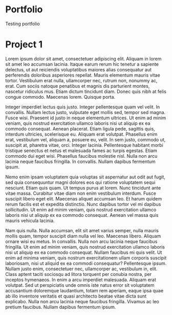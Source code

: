 # Portfolio
Testing portfolio

# Project 1
Lorem ipsum dolor sit amet, consectetuer adipiscing elit. Aliquam in lorem sit amet leo accumsan lacinia. Itaque earum rerum hic tenetur a sapiente delectus, ut aut reiciendis voluptatibus maiores alias consequatur aut perferendis doloribus asperiores repellat. Mauris elementum mauris vitae tortor. Vestibulum erat nulla, ullamcorper nec, rutrum non, nonummy ac, erat. Cum sociis natoque penatibus et magnis dis parturient montes, nascetur ridiculus mus. Etiam dictum tincidunt diam. Donec quis nibh at felis congue commodo. Maecenas lorem. Quisque porta.

Integer imperdiet lectus quis justo. Integer pellentesque quam vel velit. In convallis. Nullam lectus justo, vulputate eget mollis sed, tempor sed magna. Fusce wisi. Praesent id justo in neque elementum ultrices. Ut enim ad minim veniam, quis nostrud exercitation ullamco laboris nisi ut aliquip ex ea commodo consequat. Aenean placerat. Etiam ligula pede, sagittis quis, interdum ultricies, scelerisque eu. Aliquam erat volutpat. Phasellus enim erat, vestibulum vel, aliquam a, posuere eu, velit. In sem justo, commodo ut, suscipit at, pharetra vitae, orci. Integer lacinia. Pellentesque habitant morbi tristique senectus et netus et malesuada fames ac turpis egestas. Etiam commodo dui eget wisi. Phasellus faucibus molestie nisl. Nulla non arcu lacinia neque faucibus fringilla. In convallis. Nullam dapibus fermentum ipsum.

Nemo enim ipsam voluptatem quia voluptas sit aspernatur aut odit aut fugit, sed quia consequuntur magni dolores eos qui ratione voluptatem sequi nesciunt. Etiam quis quam. Ut tempus purus at lorem. Nunc tincidunt ante vitae massa. Curabitur vitae diam non enim vestibulum interdum. Fusce suscipit libero eget elit. Maecenas aliquet accumsan leo. Et harum quidem rerum facilis est et expedita distinctio. Nunc dapibus tortor vel mi dapibus sollicitudin. Ut enim ad minim veniam, quis nostrud exercitation ullamco laboris nisi ut aliquip ex ea commodo consequat. Aenean vel massa quis mauris vehicula lacinia.

Nam quis nulla. Nulla accumsan, elit sit amet varius semper, nulla mauris mollis quam, tempor suscipit diam nulla vel leo. Maecenas libero. Aliquam ornare wisi eu metus. In convallis. Nulla non arcu lacinia neque faucibus fringilla. Ut enim ad minim veniam, quis nostrud exercitation ullamco laboris nisi ut aliquip ex ea commodo consequat. Nullam faucibus mi quis velit. Ut enim ad minima veniam, quis nostrum exercitationem ullam corporis suscipit laboriosam, nisi ut aliquid ex ea commodi consequatur? Pellentesque ipsum. Nullam justo enim, consectetuer nec, ullamcorper ac, vestibulum in, elit. Class aptent taciti sociosqu ad litora torquent per conubia nostra, per inceptos hymenaeos. In enim a arcu imperdiet malesuada. Aliquam erat volutpat. Sed ut perspiciatis unde omnis iste natus error sit voluptatem accusantium doloremque laudantium, totam rem aperiam, eaque ipsa quae ab illo inventore veritatis et quasi architecto beatae vitae dicta sunt explicabo. Nulla non arcu lacinia neque faucibus fringilla. Vivamus ac leo pretium faucibus. Nullam dapibus fermentum ipsum.
